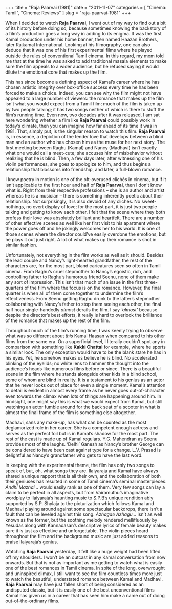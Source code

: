 +++
title = "Raja Paarvai (1981)"
date = "2011-11-07"
categories = [
  "Cinema: Tamil",
  "Cinema: Reviews"
]
slug = "raja-paarvai-1981"
+++

When I decided to watch **Raja Paarvai**, I went out of my way to find out a bit of its history before doing so, because sometimes knowing the backstory of a film’s production goes a long way in adding to its enigma. It was the first Kamal production under his home banner, then named Haazan Brothers, later Rajkamal International. Looking at his filmography, one can also deduce that it was one of his first experimental films where he played outside the rules of conventional Tamil cinema. In this regard, my mom told me that at the time he was asked to add traditional masala elements to make sure the film appeals to a wider audience, but he refused saying it would dilute the emotional core that makes up the film.

This has since become a defining aspect of Kamal’s career where he has chosen artistic integrity over box-office success every time he has been forced to make a choice. Indeed, you can see why the film might not have appealed to a large number of viewers: the romance that makes up the film isn’t what you would expect from a Tamil film; much of the film is taken up by two people talking; it has two songs neither of which is there to stuff the film’s running time. Even now, two decades after it was released, I am sat here wondering whether a film like **Raja Paarvai** could possibly work in today’s climate, then you can imagine how far ahead of its time it was in 1981. That, simply put, is the singular reason to watch this film. **Raja Paarvai** is, in essence, a depiction of the tender love that develops between a blind man and an author who has chosen him as the muse for her next story. The first meeting between Raghu (Kamal) and Nancy (Madhavi) isn’t exactly what one would call a meet-cute; she accuses him of misbehavior without realizing that he is blind. Then, a few days later, after witnessing one of his violin performances, she goes to apologize to him, and thus begins a relationship that blossoms into friendship, and later, a full-blown romance.

I know poetry in motion is one of the oft-overused clichés in cinema, but if it isn’t applicable to the first hour and half of **Raja Paarvai**, then I don’t know what is. Right from their respective professions – she is an author and artist whereas he is a musician – there is something inherently poetic about their relationship. Not surprisingly, it is also devoid of any clichés. No sweet-nothings, no overt display of love; for the most part, it is just two people talking and getting to know each other. I felt that the scene where they both profess their love was absolutely brilliant and heartfelt. There are a number of other effective scenes as well like her first visit to his apartment where the power goes off and he jokingly welcomes her to his world. It is one of those scenes where the director could’ve easily overdone the emotions, but he plays it out just right. A lot of what makes up their romance is shot in similar fashion.

Unfortunately, not everything in the film works as well as it should. Besides the lead couple and Nancy’s light-hearted grandfather, the rest of the characters are, for the most part, bland caricatures seen so often in Tamil cinema. From Raghu’s cruel stepmother to Nancy’s egoistic, rich, and controlling father to Raghu’s humorous friend Seenu, none of them make any sort of impression. This isn’t that much of an issue in the first three-quarters of the film where the focus is on the romance. However, the final quarter is when all of them come together to undermine the film’s effectiveness. From Seenu getting Raghu drunk to the latter’s stepmother collaborating with Nancy’s father to stop them seeing each other, the final half hour single-handedly _almost_ derails the film. I say _‘almost’_ because despite the director’s best efforts, it really is hard to overlook the brilliance of the romance that makes up the rest of the film.

Throughout much of the film’s running time, I was keenly trying to observe what was so different about _this_ Kamal Haasan when compared to his other films from the same era. On a superficial level, I literally couldn’t spot any in comparison with something like **Kakki Chattai** for example, where he sports a similar look. The only exception would have to be the blank stare he has in his eyes. Yet, he somehow makes us believe he is blind. No accelerated blinking of the eyelids; no white lens to hammer the thought into the audience’s heads like numerous films before or since. There is a beautiful scene in the film where he stands alongside other kids in a blind school, some of whom are blind in reality. It is a testament to his genius as an actor that he never looks out of place for even a single moment. Kamal’s attention to detail is evident in almost every frame as he never goes out-of-character even towards the climax when lots of things are happening around him. In hindsight, one might say this is what we would expect from Kamal, but still watching an actor fumble around for the back seat of a scooter in what is almost the final frame of the film is something else altogether.

Madhavi, sans any make-up, has what can be counted as the most deglamorized role in her career. She is a competent enough actress and serves as the perfect foil but is in Kamal’s shadow for the most part. The rest of the cast is made up of Kamal regulars. Y.G. Mahendran as Seenu provides most of the laughs. ‘Delhi’ Ganesh as Nancy’s brother George can be considered to have been cast against type for a change. L.V. Prasad is delightful as Nancy’s grandfather who gets to have the last word.

In keeping with the experimental theme, the film has only two songs to speak of, but, oh, what songs they are. Ilaiyaraja and Kamal have always shared a unique rapport that is all their own, and the collaboration of both their geniuses has resulted in some of Tamil cinema’s seminal masterpieces. _Andhi Mazhai…_ would easily rank as one of them. Very few songs can lay a claim to be perfect in all aspects, but from Vairamuthu’s imaginative wordplay to Ilaiyaraja’s haunting music to S.P.B’s unique rendition ably supported by S.P. Shylaja to the picturization which follows Kamal and Madhavi playing around against some spectacular backdrops, there isn’t a fault that can be leveled against this song. _Azhagae Azhagu…_ isn’t as well known as the former, but the soothing melody rendered mellifluously by Yesudas along with Kannadasan’s descriptive lyrics of female beauty makes sure it is just as effective and unforgettable. The violin pieces heard throughout the film and the background music are just added reasons to praise Ilaiyaraja’s genius.

Watching **Raja Paarvai** yesterday, it felt like a huge weight had been lifted off my shoulders. I won’t be an outcast in any Kamal conversation from now onwards. But that is not as important as me getting to watch what is easily one of the best romances in Tamil cinema. In spite of the long, overwrought and uninspired climax, I still want to see the film countless times more just to watch the beautiful, understated romance between Kamal and Madhavi. **Raja Paarvai** may have just fallen short of being considered as an undisputed classic, but it is easily one of the best unconventional films Kamal has given us in a career that has seen him make a name out of doing out-of-the-ordinary films.
